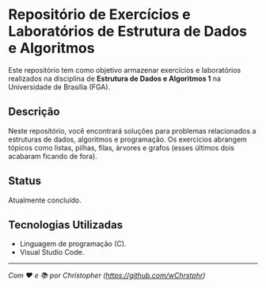 # Repositório de Exercícios e Laboratórios de Estrutura de Dados e Algoritmos

Este repositório tem como objetivo armazenar exercícios e laboratórios realizados na disciplina de **Estrutura de Dados e Algoritmos 1** na Universidade de Brasília (FGA).

## Descrição 
Neste repositório, você encontrará soluções para problemas relacionados a estruturas de dados, algoritmos e programação. Os exercícios abrangem tópicos como listas, pilhas, filas, árvores e grafos (esses últimos dois acabaram ficando de fora).

## Status 
Atualmente concluído.


## Tecnologias Utilizadas
- Linguagem de programação (C).
- Visual Studio Code.


---

*Com ❤️ e 📚 por Christopher (https://github.com/wChrstphr)*
